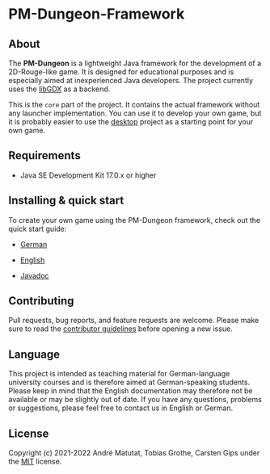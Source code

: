 # PM-Dungeon-Framework

## About

The **PM-Dungeon** is a lightweight Java framework for the development of a 2D-Rouge-like game. It is designed for educational purposes and is especially aimed at inexperienced Java developers. The project currently uses the [libGDX](https://libgdx.com/) as a backend.

This is the `core` part of the project. It contains the actual framework without any launcher implementation. You can use it to develop your own game, but it is probably easier to use the [desktop](https://github.com/PM-Dungeon/desktop) project as a starting point for your own game.

## Requirements

- Java SE Development Kit 17.0.x or higher

## Installing & quick start

To create your own game using the PM-Dungeon framework, check out the quick start guide:

- [German](https://github.com/PM-Dungeon/desktop/blob/master/documentation/quickstart_de.md)
- [English](https://github.com/PM-Dungeon/desktop/blob/master/documentation/quickstart_en.md)

- [Javadoc](https://javadoc.io/doc/io.github.pm-dungeon/core/latest/index.html)

## Contributing

Pull requests, bug reports, and feature requests are welcome. Please make sure to read the [contributor guidelines](CONTRIBUTING.md) before opening a new issue.

## Language

This project is intended as teaching material for German-language university courses and is therefore aimed at German-speaking students. Please keep in mind that the English documentation may therefore not be available or may be slightly out of date. If you have any questions, problems or suggestions, please feel free to contact us in English or German.

## License

Copyright (c) 2021-2022 André Matutat, Tobias Grothe, Carsten Gips under the [MIT](LICENSE.md) license.

